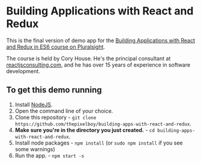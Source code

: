 # Building Applications with React and Redux

This is the final version of demo app for the [Building Applications with React and Redux in ES6 course on Pluralsight](https://app.pluralsight.com/library/courses/react-redux-react-router-es6).

The course is held by Cory House. He's the principal consultant at [reactjsconsulting.com](http://www.reactjsconsulting.com), and he has over 15 years of experience in software development.

## To get this demo running

1. Install [NodeJS](http://www.nodejs.org).
2. Open the command line of your choice.
3. Clone this repository - `git clone https://github.com/thepixelboy/building-apps-with-react-and-redux`.
4. **Make sure you're in the directory you just created.** - `cd building-apps-with-react-and-redux`.
5. Install node packages - `npm install` (or `sudo npm install` if you see some warnings)
6. Run the app. - `npm start -s`